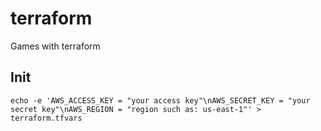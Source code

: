 # terraform
Games with terraform

## Init
`echo -e 'AWS_ACCESS_KEY = "your access key"\nAWS_SECRET_KEY = "your secret key"\nAWS_REGION = "region such as: us-east-1"' > terraform.tfvars`
